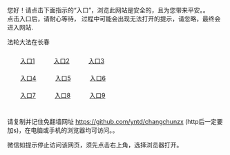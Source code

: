 您好！请点击下面指示的“入口”，浏览此网站是安全的，且为您带来平安。。 <br/>
点击入口后，请耐心等待， 过程中可能会出现无法打开的提示，请忽略，最终会进入网站. </br>

法轮大法在长春<br/>
<div style="padding:10px"><a style="margin:20px" target="_blank" href="https://ds0d3fe97bxfx.cloudfront.net/2Qpsp?dzvlrbuy" id="ccLink1" rel="nofollow">入口1</a> <a target="_blank" style="margin:20px" href="https://d2vmm2nng5wzlf.cloudfront.net/2Qpsp?lnpcv" id="ccLink2" rel="nofollow">入口2</a> <a style="margin:20px" target="_blank" href="https://d2q2o2o99qfy50.cloudfront.net/2Qpsp?jwxwkxqr" id="ccLink3" rel="nofollow">入口3</a></div>

<div style="padding:10px" ><a style="margin:20px" target="_blank" href="https://ds0d3fe97bxfx.cloudfront.net/2Qpsp?dzvlrbuy" id="ccLink4" rel="nofollow">入口4</a> <a style="margin:20px" href="https://d2vmm2nng5wzlf.cloudfront.net/2Qpsp?lnpcv" target="_blank" id="ccLink5" rel="nofollow">入口5</a> <a style="margin:20px" href="https://d2q2o2o99qfy50.cloudfront.net/2Qpsp?jwxwkxqr" target="_blank" id="ccLink6" rel="nofollow">入口6</a></div>

<div style="padding:10px"><a style="margin:20px" target="_blank" href="https://ds0d3fe97bxfx.cloudfront.net/2Qpsp?dzvlrbuy" id="ccLink7" rel="nofollow">入口7</a> <a style="margin:20px" href="https://d2vmm2nng5wzlf.cloudfront.net/2Qpsp?lnpcv" target="_blank" id="ccLink8" rel="nofollow">入口8</a> <a style="margin:20px" target="_blank" href="https://d2q2o2o99qfy50.cloudfront.net/2Qpsp?jwxwkxqr" id="ccLink9" rel="nofollow">入口9</a></div>

<br/>



请复制并记住免翻墙网址 https://github.com/yntd/changchunzx (http后一定要加s)，在电脑或手机的浏览器均可访问。。<br/>

微信如提示停止访问该网页，须先点击右上角，选择浏览器打开。
